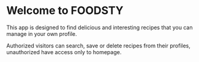 # Welcome to FOODSTY

This app is designed to find delicious and interesting recipes that you can manage in your own profile.

Authorized visitors can search, save or delete recipes from their profiles, unauthorized have access only to homepage.